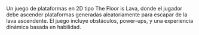 Un juego de plataformas en 2D tipo The Floor is Lava, donde el jugador debe ascender plataformas generadas aleatoriamente para escapar de la lava ascendente. El juego incluye obstáculos, power-ups, y una experiencia dinámica basada en habilidad.
